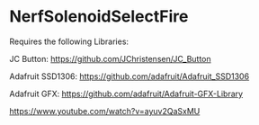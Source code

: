 # NerfSolenoidSelectFire

Requires the following Libraries:

JC Button: https://github.com/JChristensen/JC_Button

Adafruit SSD1306: https://github.com/adafruit/Adafruit_SSD1306

Adafruit GFX: https://github.com/adafruit/Adafruit-GFX-Library


https://www.youtube.com/watch?v=ayuv2QaSxMU
